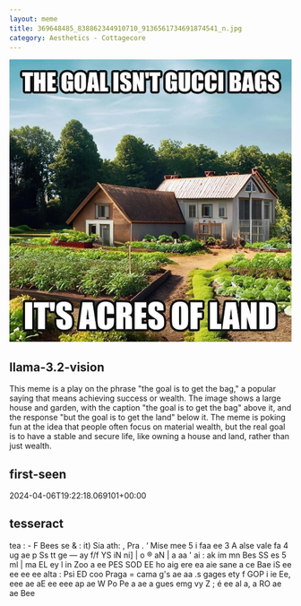 ```yaml
---
layout: meme
title: 369648485_838862344910710_9136561734691874541_n.jpg
category: Aesthetics - Cottagecore
---
```


<div markdown="0"><a href="369648485_838862344910710_9136561734691874541_n.jpg"><img class="photo" src="369648485_838862344910710_9136561734691874541_n.jpg" /></a>

<h2>llama-3.2-vision</h2>
<p title="Llama-3.2-Vision-11B is a really good model that probably gets the visual details right but doesn't understand literary or media references, and often fails to accurately represent the physical arrangement of objects and the implied relationships between the objects.">This meme is a play on the phrase &quot;the goal is to get the bag,&quot; a popular saying that means achieving success or wealth. The image shows a large house and garden, with the caption &quot;the goal is to get the bag&quot; above it, and the response &quot;but the goal is to get the land&quot; below it. The meme is poking fun at the idea that people often focus on material wealth, but the real goal is to have a stable and secure life, like owning a house and land, rather than just wealth.</p>

<h2>first-seen</h2>
<p title="Because Git doesn't preserve file modification times, this metadata file contains the file's modification time when it was added to the library.">2024-04-06T19:22:18.069101+00:00</p>

<h2>tesseract</h2>
<p title="Tesseract is often terrible and just gives a lot of nonsense characters, but it used to be the state of the art, and usually it is better at correctly representing text than llama-3.2-vision-11b.">tea : - F Bees se &amp; : it) Sia ath: , Pra . ‘ Mise mee 5 i faa ee 3 A alse vale fa 4 ug ae p Ss tt ge — ay f/f YS iN ni] | o ® aN | a aa &#x27; ai : ak im mn Bes SS es 5 ml | ma EL ey l in Zoo a ee PES SOD EE ho aig ere ea aie sane a ce Bae iS ee ee ee ee alta : Psi ED coo Praga = cama g&#x27;s ae aa .s gages ety f GOP i ie Ee, eee ae aE ee eee ap ae W Po Pe a ae a gues emg vy Z ; é ee al a, a RO ae ae Bee</p>

</div>

